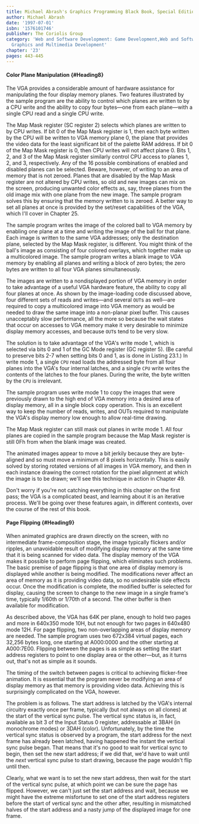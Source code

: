 ```yaml
---
title: Michael Abrash's Graphics Programming Black Book, Special Edition
author: Michael Abrash
date: '1997-07-01'
isbn: '1576101746'
publisher: The Coriolis Group
category: 'Web and Software Development: Game Development,Web and Software Development:
  Graphics and Multimedia Development'
chapter: '23'
pages: 443-445
---
```


#### Color Plane Manipulation {#Heading8}

The VGA provides a considerable amount of hardware assistance for
manipulating the four display memory planes. Two features illustrated by
the sample program are the ability to control which planes are written
to by a CPU write and the ability to copy four bytes—one from each
plane—with a single CPU read and a single CPU write.

The Map Mask register (SC register 2) selects which planes are written
to by CPU writes. If bit 0 of the Map Mask register is 1, then each byte
written by the CPU will be written to VGA memory plane 0, the plane that
provides the video data for the least significant bit of the palette RAM
address. If bit 0 of the Map Mask register is 0, then CPU writes will
not affect plane 0. Bits 1, 2, and 3 of the Map Mask register similarly
control CPU access to planes 1, 2, and 3, respectively. Any of the 16
possible combinations of enabled and disabled planes can be selected.
Beware, however, of writing to an area of memory that is not zeroed.
Planes that are disabled by the Map Mask register are not altered by CPU
writes, so old and new images can mix on the screen, producing unwanted
color effects as, say, three planes from the old image mix with one
plane from the new image. The sample program solves this by ensuring
that the memory written to is zeroed. A better way to set all planes at
once is provided by the set/reset capabilities of the VGA, which I'll
cover in Chapter 25.

The sample program writes the image of the colored ball to VGA memory by
enabling one plane at a time and writing the image of the ball for that
plane. Each image is written to the same VGA addresses; only the
destination plane, selected by the Map Mask register, is different. You
might think of the ball's image as consisting of four colored overlays,
which together make up a multicolored image. The sample program writes a
blank image to VGA memory by enabling all planes and writing a block of
zero bytes; the zero bytes are written to all four VGA planes
simultaneously.

The images are written to a nondisplayed portion of VGA memory in order
to take advantage of a useful VGA hardware feature, the ability to copy
all four planes at once. As shown by the image-loading code discussed
above, four different sets of reads and writes—and several `OUT`s as
well—are required to copy a multicolored image into VGA memory as would
be needed to draw the same image into a non-planar pixel buffer. This
causes unacceptably slow performance, all the more so because the wait
states that occur on accesses to VGA memory make it very desirable to
minimize display memory accesses, and because `OUT`s tend to be very
slow.

The solution is to take advantage of the VGA's write mode 1, which is
selected via bits 0 and 1 of the GC Mode register (GC register 5). (Be
careful to preserve bits 2-7 when setting bits 0 and 1, as is done in
Listing 23.1.) In write mode 1, a single `CPU` read loads the
addressed byte from all four planes into the VGA's four internal
latches, and a single `CPU` write writes the contents of the latches
to the four planes. During the write, the byte written by the `CPU` is
irrelevant.

The sample program uses write mode 1 to copy the images that were
previously drawn to the high end of VGA memory into a desired area of
display memory, all in a single block copy operation. This is an
excellent way to keep the number of reads, writes, and OUTs required to
manipulate the VGA's display memory low enough to allow real-time
drawing.

The Map Mask register can still mask out planes in write mode 1. All
four planes are copied in the sample program because the Map Mask
register is still 0Fh from when the blank image was created.

The animated images appear to move a bit jerkily because they are
byte-aligned and so must move a minimum of 8 pixels horizontally. This
is easily solved by storing rotated versions of all images in VGA
memory, and then in each instance drawing the correct rotation for the
pixel alignment at which the image is to be drawn; we'll see this
technique in action in Chapter 49.

Don't worry if you're not catching everything in this chapter on the
first pass; the VGA is a complicated beast, and learning about it is an
iterative process. We'll be going over these features again, in
different contexts, over the course of the rest of this book.

#### Page Flipping {#Heading9}

When animated graphics are drawn directly on the screen, with no
intermediate frame-composition stage, the image typically flickers
and/or ripples, an unavoidable result of modifying display memory at the
same time that it is being scanned for video data. The display memory of
the VGA makes it possible to perform page flipping, which eliminates
such problems. The basic premise of page flipping is that one area of
display memory is displayed while another is being modified. The
modifications never affect an area of memory as it is providing video
data, so no undesirable side effects occur. Once the modification is
complete, the modified buffer is selected for display, causing the
screen to change to the new image in a single frame's time, typically
1/60th or 1/70th of a second. The other buffer is then available for
modification.

As described above, the VGA has 64K per plane, enough to hold two pages
and more in 640x350 mode 10H, but not enough for two pages in 640x480
mode 12H. For page flipping, two non-overlapping areas of display memory
are needed. The sample program uses two 672x384 virtual pages, each
32,256 bytes long, one starting at A000:0000 and the other starting at
A000:7E00. Flipping between the pages is as simple as setting the start
address registers to point to one display area or the other—but, as it
turns out, that's not as simple as it sounds.

The timing of the switch between pages is critical to achieving
flicker-free animation. It is essential that the program never be
modifying an area of display memory as that memory is providing video
data. Achieving this is surprisingly complicated on the VGA, however.

The problem is as follows. The start address is latched by the VGA's
internal circuitry exactly once per frame, typically (but not always on
all clones) at the start of the vertical sync pulse. The vertical sync
status is, in fact, available as bit 3 of the Input Status 0 register,
addressable at 3BAH (in monochrome modes) or 3DAH (color).
Unfortunately, by the time the vertical sync status is observed by a
program, the start address for the next frame has already been latched,
having happened the instant the vertical sync pulse began. That means
that it's no good to wait for vertical sync to begin, then set the new
start address; if we did that, we'd have to wait until the *next*
vertical sync pulse to start drawing, because the page wouldn't flip
until then.

Clearly, what we want is to set the new start address, then wait for the
start of the vertical sync pulse, at which point we can be sure the page
has flipped. However, we can't just set the start address and wait,
because we might have the extreme misfortune to set one of the start
address registers before the start of vertical sync and the other after,
resulting in mismatched halves of the start address and a nasty jump of
the displayed image for one frame.
